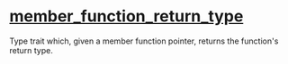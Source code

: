 # [member_function_return_type](member_function_return_type.hpp)

Type trait which, given a member function pointer, returns the function's return type.